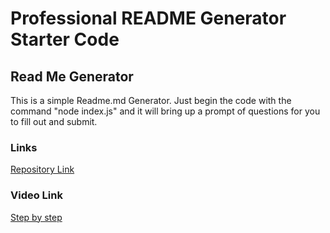 # Professional README Generator Starter Code

## Read Me Generator
This is a simple Readme.md Generator. Just begin the code with the command "node index.js" and it will bring up a prompt of questions for you to fill out and submit.


### Links
[Repository Link](https://github.com/luistorano/readme-gen)


### Video Link 
[Step by step](https://drive.google.com/file/d/1_b9d0GdTAxJJpajJwC5F_NuUX5WN8J41/view)
